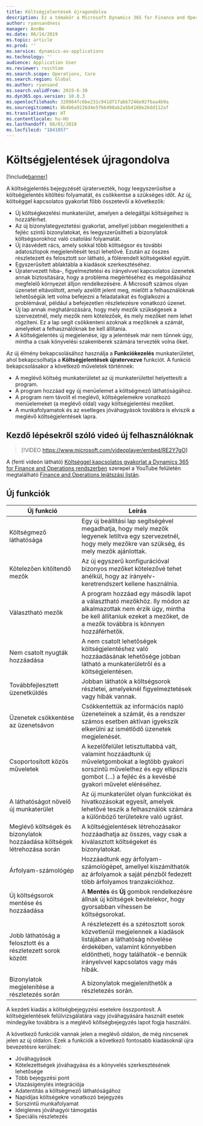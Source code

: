 ```yaml
---
title: Költségjelentések újragondolva
description: Ez a témakör a Microsoft Dynamics 365 for Finance and Operations újratervezett és újragondolt költségjelentési bejegyzésekre vonatkozó élményével kapcsolatban tartalmaz információkat. Az új élmény egyszerűbbé teszi a költségjelentés végrehajtási folyamatát, és csökkenti a szükséges időt.
author: ryansandness
manager: AnnBe
ms.date: 06/14/2019
ms.topic: article
ms.prod: ''
ms.service: dynamics-ax-applications
ms.technology: ''
audience: Application User
ms.reviewer: roschlom
ms.search.scope: Operations, Core
ms.search.region: Global
ms.author: ryansand
ms.search.validFrom: 2019-6-30
ms.dyn365.ops.version: 10.0.3
ms.openlocfilehash: 320984fc6be231c941df17abb7246e92f6aa4b9a
ms.sourcegitcommit: 8b4b6a9226d4e5f66498ab2a5b4160e26dd112af
ms.translationtype: HT
ms.contentlocale: hu-HU
ms.lasthandoff: 08/01/2019
ms.locfileid: "1841057"
---
```

# <a name="expense-reports-reimagined"></a>Költségjelentések újragondolva

[!include[banner](../includes/banner.md)]

A költségjelentés bejegyzését újratervezték, hogy leegyszerűsítse a költségjelentés kitöltési folyamatát, és csökkentse a szükséges időt. Az új, költséggel kapcsolatos gyakorlat főbb összetevői a következők:

- Új költségkezelési munkaterület, amelyen a delegáltjai költségeihez is hozzáférhet.
- Az új bizonylategyeztetési gyakorlat, amellyel jobban megjelenítheti a fejléc szintű bizonylatokat, és leegyszerűsítheti a bizonylatok költségsorokhoz való csatolási folyamatát.
- Új írásvédett rács, amely sokkal több költségsor és további adatoszlopok megjelenítését teszi lehetővé. Ezután az összes részletezett és felosztott sor látható, a fölérendelt költségekkel együtt.
- Egyszerűsített ablaktábla a kiadások szerkesztéséhez.
- Újratervezett hiba-, figyelmeztetési és irányelvvel kapcsolatos üzenetek annak biztosítására, hogy a probléma megértéséhez és megoldásához megfelelő környezet álljon rendelkezésére. A Microsoft számos olyan üzenetet eltávolított, amely azelőtt jelent meg, mielőtt a felhasználóknak lehetőségük lett volna befejezni a feladataikat és foglalkozni a problémával, például a befejezetlen részletezésre vonatkozó üzenet.
- Új lap annak meghatározására, hogy mely mezők szükségesek a szervezetnél, mely mezők nem kötelezőek, és mely mezőket nem lehet rögzíteni. Ez a lap segít csökkenteni azoknak a mezőknek a számát, amelyeket a felhasználóknak be kell állítania.
- A költségjelentés új megjelenése, így a jelentések már nem tűnnek úgy, mintha a csak könyvelési szakemberek számára tervezték volna őket.

Az új élmény bekapcsolásához használja a **Funkciókezelés** munkaterületet, ahol bekapcsolhatja a **Költségjelentések újratervezve** funkciót. A funkció bekapcsolásakor a következő műveletek történnek:

- A meglévő költség munkaterületet az új munkaterülettel helyettesíti a program.
- A program hozzáad egy új menüelemet a költségmező láthatóságához.
- A program nem távolít el meglévő, költségelemekre vonatkozó menüelemeket (a meglévő oldal) vagy költségjelentési mezőket.
- A munkafolyamatok és az esetleges jóváhagyások továbbra is elviszik a meglévő költségjelentések lapra.

## <a name="getting-started-video-for-new-users"></a>Kezdő lépésekről szóló videó új felhasználóknak

> [!VIDEO https://www.microsoft.com/videoplayer/embed/RE2Y7gO]

A (fenti videón látható) [Költséggel kapcsolatos gyakorlat a Dynamics 365 for Finance and Operations rendszerben](https://youtu.be/Ocy-MsTvEE0) szerepel a YouTube felületén megtalálható [Finance and Operations lejátszási listán](https://www.youtube.com/playlist?list=PLcakwueIHoT_SYfIaPGoOhloFoCXiUSyW).

## <a name="new-features"></a>Új funkciók

| Új funkció | Leírás |
|---|----|
| Költségmező láthatósága | Egy új beállítási lap segítségével megadhatja, hogy mely mezők legyenek letiltva egy szervezetnél, hogy mely mezőkre van szükség, és mely mezők ajánlottak. |
| Kötelezően kitöltendő mezők | Az új egyszerű konfigurációval bizonyos mezőket kötelezővé tehet anélkül, hogy az irányelv-keretrendszert kellene használnia. |
| Választható mezők | A program hozzáad egy második lapot a választható mezőkhöz. Ily módon az alkalmazottak nem érzik úgy, mintha be kell állítaniuk ezeket a mezőket, de a mezők továbbra is könnyen hozzáférhetők. |
| Nem csatolt nyugták hozzáadása | A nem csatolt lehetőségek költségjelentéshez való hozzáadásának lehetősége jobban látható a munkaterületről és a költségjelentésen. |
| Továbbfejlesztett üzenetküldés | Jobban láthatók a költségsorok részletei, amelyeknél figyelmeztetések vagy hibák vannak. |
| Üzenetek csökkentése az üzenetsávon| Csökkentettük az információs napló üzeneteinek a számát, és a rendszer számos esetben aktívan igyekszik elkerülni az ismétlődő üzenetek megjelenését. |
| Csoportosított közös műveletek | A kezelőfelület letisztultabbá vált, valamint hozzáadtunk új műveletgombokat a legtöbb gyakori sorszintű művelethez és egy ellipszis gombot (…) a fejléc és a kevésbé gyakori művelet eléréséhez. |
| A láthatóságot növelő új munkaterület | Az új munkaterület olyan funkciókat és hivatkozásokat egyesít, amelyek lehetővé teszik a felhasználók számára a különböző területekre való ugrást. |
| Meglévő költségek és bizonylatok hozzáadása költségek létrehozása során | A költségjelentések létrehozásakor hozzáadhatja az összes, vagy csak a kiválasztott költségeket és bizonylatokat. |
| Árfolyam-számológép | Hozzáadtunk egy árfolyam-számológépet, amellyel kiszámíthatók az árfolyamok a saját pénzből fedezett több árfolyamos tranzakciókhoz. |
| Új költségsorok mentése és hozzáadása | A **Mentés** és **Új** gombok rendelkezésre állnak új költségek bevitelekor, hogy gyorsabban vihessen be költségsorokat. |
| Jobb láthatóság a felosztott és a részletezett sorok között | A részletezett és a szétosztott sorok közvetlenül megjelennek a kiadások listájában a láthatóság növelése érdekében, valamint könnyebben eldöntheti, hogy találhatók-e bennük irányelvvel kapcsolatos vagy más hibák. |
| Bizonylatok megjelenítése a részletezés során | A bizonylatok megjeleníthetők a részletezés során. |

A kezdeti kiadás a költségbejegyzési esetekre összpontosít. A költségjelentések felülvizsgálatára vagy jóváhagyására használt esetek mindegyike továbbra is a meglévő költségbejegyzés lapot fogja használni.

A következő funkciók vannak jelen a meglévő oldalon, de még nincsenek jelen az új oldalon. Ezek a funkciók a következő fontosabb kiadásoknál újra bevezetésre kerülnek:

- Jóváhagyások
- Kötelezettségek jóváhagyása és a könyvelés szerkesztésének lehetősége
- Több bejegyzési pont
- Utazásigénylés integrációja
- Adatentitás a költségmező láthatóságához
- Napidíjas költségekre vonatkozó bejegyzés
- Sorszintű munkafolyamat
- Ideiglenes jóváhagyói támogatás
- Speciális részletezés
